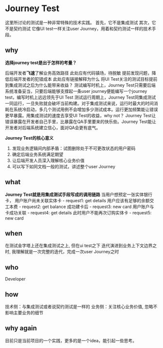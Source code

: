 # Journey Test

这里所讨论的测试是一种非常特殊的技术实践。
首先，它不是集成测试
其次，它不是契约测试
它像UI test一样关注user Journey，用着和契约测试一样的技术手段。

## why

**选择journey test是出于怎样的考量？**

后端开发者**飞速**了解业务高效路径
此处应有代码镇场，待脱敏
提前发现问题，降低后端开发者的犯错成本
此处应有链接解释为什么
将UI Test关注的测试目标提前到集成测试之后为什么能带来收益？
测试编写时机上，Journey Test只需要后端系统准备妥当，只要后端能够支撑起一条user journey便能编写一个journey test，编写时机上远远领先于UI Test
测试运行周期上，Journey Test同集成测试一同运行，一旦失败就会破坏当前构建。对于集成测试来说，运行时最大的时间消耗在系统冷启动，多几个测试用例不会增加多少测试成本。运行更加频繁能让错误更早暴露。用集成测试的速度去享受UI Test的收益，why not？
Journey Test让错误暴露在开发者自己手里，比暴露在QA手里要来的快乐些。Journey Test能让开发者对后端系统建立信心，面对QA会更有底气。

**Journey Test的核心意义**
1. 发现业务逻辑间内部矛盾：试图删除处于不可更改状态的用户密码
2. 确定后端业务系统满足期望
3. 让后端开发人员深入理解核心业务价值
4. 可以写下如同文档一般的测试，讲述整个user Journey
   
## what

**Journey Test就是用集成测试手段写成的调用链路**
当用户想预定一张实体银行卡，
用户账户尚未关联实体卡 - request1: get details
用户应该有足够的余额交工本费 - request2: get balance
成功建卡后 - request3: new card
用户账户与卡成功关联 - request4: get details
此时用户不能再次订购实体卡 - request5: new card

## when
在测试金字塔上还在集成测试之上, 但在ui test之下
迭代演进到业务上下文边界之时, 我理解就是一次完整的迭代，完成一次user Journey之时

## who
Developer

## how
技术侧：与集成测试或者说契约测试是一样的
业务侧：关注核心业务价值, 忽略不影响主要业务的细节

## why again
目前只是当前项目的一个实践，更多的是一个idea，能引起一些思考。

